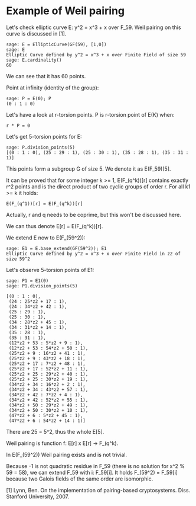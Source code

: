 
# Example of Weil pairing

Let's check elliptic curve E: y^2 = x^3 + x over F_59. Weil pairing on this curve is discussed in [1].

```
sage: E = EllipticCurve(GF(59), [1,0])
sage: E
Elliptic Curve defined by y^2 = x^3 + x over Finite Field of size 59
sage: E.cardinality()
60
```

We can see that it has 60 points.

Point at infinity (identity of the group):

```
sage: P = E(0); P
(0 : 1 : 0)
```

Let's have a look at r-torsion points. P is r-torsion point of E(K) when:

```
r * P = 0
```

Let's get 5-torsion points for E:

```
sage: P.division_points(5)
[(0 : 1 : 0), (25 : 29 : 1), (25 : 30 : 1), (35 : 28 : 1), (35 : 31 : 1)]
```

This points form a subgroup G of size 5. We denote it as E(F_59)[5].

It can be proved that for some integer k >= 1, E(F_(q^k))[r] contains exactly r^2 points and is the direct product of two cyclic groups of order r. For all k1 >= k it holds:

```
E(F_(q^1))[r] = E(F_(q^k))[r] 
```

Actually, r and q needs to be coprime, but this won't be discussed here.

We can thus denote E[r] = E(F_(q^k))[r].

We extend E now to E(F_(59^2)):

```
sage: E1 = E.base_extend(GF(59^2)); E1
Elliptic Curve defined by y^2 = x^3 + x over Finite Field in z2 of size 59^2
```

Let's observe 5-torsion points of E1:

```
sage: P1 = E1(0)
sage: P1.division_points(5)

[(0 : 1 : 0),
 (24 : 25*z2 + 17 : 1),
 (24 : 34*z2 + 42 : 1),
 (25 : 29 : 1),
 (25 : 30 : 1),
 (34 : 28*z2 + 45 : 1),
 (34 : 31*z2 + 14 : 1),
 (35 : 28 : 1),
 (35 : 31 : 1),
 (12*z2 + 53 : 5*z2 + 9 : 1),
 (12*z2 + 53 : 54*z2 + 50 : 1),
 (25*z2 + 9 : 16*z2 + 41 : 1),
 (25*z2 + 9 : 43*z2 + 18 : 1),
 (25*z2 + 17 : 7*z2 + 48 : 1),
 (25*z2 + 17 : 52*z2 + 11 : 1),
 (25*z2 + 25 : 29*z2 + 40 : 1),
 (25*z2 + 25 : 30*z2 + 19 : 1),
 (34*z2 + 34 : 16*z2 + 2 : 1),
 (34*z2 + 34 : 43*z2 + 57 : 1),
 (34*z2 + 42 : 7*z2 + 4 : 1),
 (34*z2 + 42 : 52*z2 + 55 : 1),
 (34*z2 + 50 : 29*z2 + 49 : 1),
 (34*z2 + 50 : 30*z2 + 10 : 1),
 (47*z2 + 6 : 5*z2 + 45 : 1),
 (47*z2 + 6 : 54*z2 + 14 : 1)]
```

There are 25 = 5^2, thus the whole E[5].

Weil pairing is function f: E[r] x E[r] -> F_(q^k).

In E(F_(59^2)) Weil pairing exists and is not trivial.

Because -1 is not quadratic residue in F_59 (there is no solution for x^2 % 59 = 58), we can extend F_59 with i: F_59[i]. It holds F_(59^2) = F_59[i] because two Galois fields of the same order are isomorphic.





[1] Lynn, Ben. On the implementation of pairing-based cryptosystems. Diss. Stanford University, 2007.


